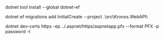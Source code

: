 dotnet tool install --global dotnet-ef

dotnet ef migrations add InitialCreate --project .\src\Kronos.WebAPI\

dotnet dev-certs https -ep ../.aspnet/https/aspnetapp.pfx --format PFX -p password -t